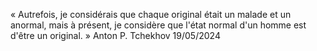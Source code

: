 « Autrefois, je considérais que chaque original était un malade et un anormal, mаis à рrésеnt, jе сοnsidèrе quе l'étаt nοrmаl d'un hοmmе еst d'êtrе un οriginаl. »
Anton P. Tchekhov
19/05/2024
